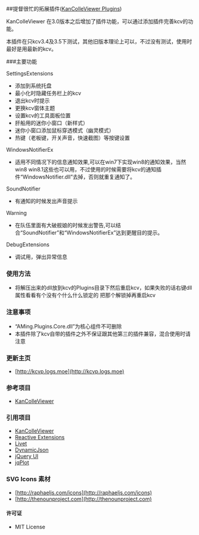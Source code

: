 ##提督很忙的拓展插件([KanColleViewer Plugins](http://kcvp.logs.moe))

KanColleViewer 在3.0版本之后增加了插件功能，可以通过添加插件完善kcv的功能。

本插件在只kcv3.4及3.5下测试，其他旧版本理论上可以，不过没有测试，使用时最好是用最新的kcv。


###主要功能

SettingsExtensions

* 添加到系统托盘
* 最小化时隐藏任务栏上的kcv
* 退出kcv时提示
* 更换kcv窗体主题
* 设置kcv的工具面板位置
* 肝船用的迷你小窗口（新样式）
* 迷你小窗口添加鼠标穿透模式（幽灵模式）
* 热键（老板键，开关声音，快速截图）等按键设置

WindowsNotifierEx

* 适用不同情况下的信息通知效果,可以在win7下实现win8的通知效果，当然win8 win8.1这些也可以用，不过使用的时候需要将kcv的通知插件“WindowsNotifier.dll”去掉，否则就重复通知了。

SoundNotifier

* 有通知的时候发出声音提示

Warning

* 在队伍里面有大破舰娘的时候发出警告,可以结合“SoundNotifier”和“WindowsNotifierEx”达到更醒目的提示。

DebugExtensions

* 调试用，弹出异常信息

### 使用方法

* 将解压出来的dll放到kcv的Plugins目录下然后重启kcv，如果失败的话右键dll属性看看有个没有个什么什么锁定的 把那个解锁掉再重启kcv

### 注意事项

* “AMing.Plugins.Core.dll”为核心组件不可删除
* 本插件除了kcv自带的插件之外不保证跟其他第三的插件兼容，混合使用时请注意

### 更新主页

* [http://kcvp.logs.moe](http://kcvp.logs.moe)

### 参考项目

* [KanColleViewer](https://github.com/Grabacr07/KanColleViewer)

### 引用项目

* [KanColleViewer](https://github.com/Grabacr07/KanColleViewer)
* [Reactive Extensions](http://rx.codeplex.com/)
* [Livet](http://ugaya40.net/livet)
* [DynamicJson](http://dynamicjson.codeplex.com/)
* [jQuery UI](http://jqueryui.com/)
* [jqPlot](http://www.jqplot.com/)

### SVG Icons 素材

* [http://raphaeljs.com/icons](http://raphaeljs.com/icons)
* [http://thenounproject.com](http://thenounproject.com)


#### 许可证

* MIT License
